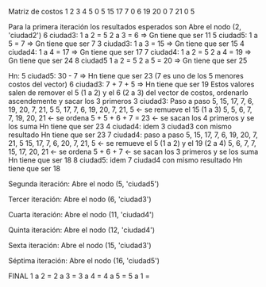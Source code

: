 Matriz de costos
1  2  3  4  5
0  5 15 17  7 
   0  6 19 20
      0  7 21
         0  5


Para la primera iteración los resultados esperados son
Abre el nodo (2, 'ciudad2')
6 ciudad3:
	1 a 2 = 5
	2 a 3 = 6 => Gn tiene que ser 11
5 ciudad5:
	1 a 5 = 7 => Gn tiene que ser 7
3 ciudad3:
	1 a 3 = 15 => Gn tiene que ser 15
4 ciudad4:
	1 a 4 = 17 => Gn tiene que ser 17
7 ciudad4:
	1 a 2 = 5
	2 a 4 = 19 => Gn tiene que ser 24
8 ciudad5
	1 a 2 = 5
	2 a 5 = 20 => Gn tiene que ser 25 

Hn:
5 ciudad5: 30 - 7 => Hn tiene que ser 23
	(7 es uno de los 5 menores costos del vector)
6 ciudad3: 7 + 7 + 5 => Hn tiene que ser 19
	Estos valores salen de remover el 5 (1 a 2) y el 6 (2 a 3) del vector de costos, ordenarlo ascendemente y sacar los 3 primeros
3 ciudad3: Paso a paso
	5, 15, 17, 7, 6, 19, 20, 7, 21, 5
	5, 17, 7, 6, 19, 20, 7, 21, 5 <- se remueve el 15 (1 a 3)
	5, 5, 6, 7, 7, 19, 20, 21 <- se ordena
	5 + 5 + 6 + 7 = 23 <- se sacan los 4 primeros y se los suma
	Hn tiene que ser 23
4 ciudad4:
	idem 3 ciudad3 con mismo resultado
	Hn tiene que ser 23
7 ciudad4: paso a paso
	5, 15, 17, 7, 6, 19, 20, 7, 21, 5
	15, 17, 7, 6, 20, 7, 21, 5 <- se remueve el 5 (1 a 2) y el 19 (2 a 4)
	5, 6, 7, 7, 15, 17, 20, 21 <- se ordena
	5 + 6 + 7 <- se sacan los 3 primeros y se los suma 
 	Hn tiene que ser 18
8 ciudad5:
	idem 7 ciudad4 con mismo resultado
	Hn tiene que ser 18

Segunda iteración:
Abre el nodo (5, 'ciudad5')

Tercer iteración:
Abre el nodo (6, 'ciudad3')

Cuarta iteración:
Abre el nodo (11, 'ciudad4')

Quinta iteración:
Abre el nodo (12, 'ciudad4')

Sexta iteración:
Abre el nodo (15, 'ciudad3')

Séptima iteración:
Abre el nodo (16, 'ciudad5')

FINAL
1 a 2 = 
2 a 3 = 
3 a 4 = 
4 a 5 = 
5 a 1 = 